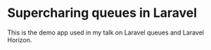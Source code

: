 # Supercharing queues in Laravel

This is the demo app used in my talk on Laravel queues and Laravel Horizon.
